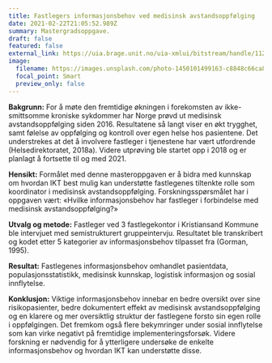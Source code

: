 ```yaml
---
title: Fastlegers informasjonsbehov ved medisinsk avstandsoppfølging
date: 2021-02-22T21:05:52.989Z
summary: Mastergradsoppgave.
draft: false
featured: false
external_link: https://uia.brage.unit.no/uia-xmlui/bitstream/handle/11250/2618659/Rekdal%2c%20Sondre%20Sverd.pdf?sequence=1&isAllowed=y
image:
  filename: https://images.unsplash.com/photo-1450101499163-c8848c66ca85?ixid=MXwxMjA3fDB8MHxwaG90by1wYWdlfHx8fGVufDB8fHw%3D&ixlib=rb-1.2.1&auto=format&fit=crop&w=1350&q=80
  focal_point: Smart
  preview_only: false
---
```

**Bakgrunn:** For å møte den fremtidige økningen i forekomsten av ikke-smittsomme kroniske sykdommer har Norge prøvd ut medisinsk avstandsoppfølging siden 2016. Resultatene så langt viser en økt trygghet, samt følelse av oppfølging og kontroll over egen helse hos pasientene. Det understrekes at det å involvere fastleger i tjenestene har vært utfordrende (Helsedirektoratet, 2018a). Videre utprøving ble startet opp i 2018 og er planlagt å fortsette til og med 2021. 

**Hensikt:** Formålet med denne masteroppgaven er å bidra med kunnskap om hvordan IKT best mulig kan understøtte fastlegenes tiltenkte rolle som koordinator i medisinsk avstandsoppfølging. Forskningsspørsmålet har i oppgaven vært: «Hvilke informasjonsbehov har fastleger i forbindelse med medisinsk avstandsoppfølging?» 

**Utvalg og metode:** Fastleger ved 3 fastlegekontor i Kristiansand Kommune ble intervjuet med semistrukturert gruppeintervju. Resultatet ble transkribert og kodet etter 5 kategorier av informasjonsbehov tilpasset fra (Gorman, 1995). 

**Resultat:** Fastlegenes informasjonsbehov omhandlet pasientdata, populasjonsstatistikk, medisinsk kunnskap, logistisk informasjon og sosial innflytelse. 

**Konklusjon:** Viktige informasjonsbehov innebar en bedre oversikt over sine risikopasienter, bedre dokumentert effekt av medisinsk avstandsoppfølging og en klarere og mer oversiktlig struktur der fastlegene forsto sin egen rolle i oppfølgingen. Det fremkom også flere bekymringer under sosial innflytelse som kan virke negativt på fremtidige implementeringsforsøk. Videre forskning er nødvendig for å ytterligere undersøke de enkelte informasjonsbehov og hvordan IKT kan understøtte disse.